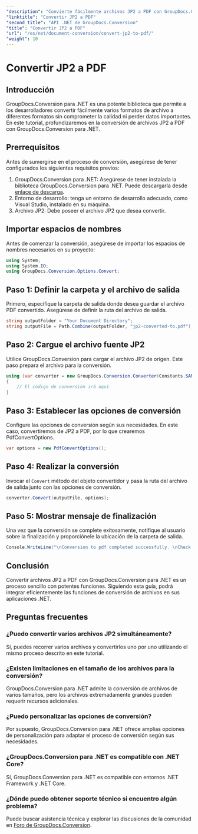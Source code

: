 ```yaml
---
"description": "Convierte fácilmente archivos JP2 a PDF con GroupDocs.Conversion para .NET. Sigue nuestra guía paso a paso para una integración perfecta."
"linktitle": "Convertir JP2 a PDF"
"second_title": "API .NET de GroupDocs.Conversion"
"title": "Convertir JP2 a PDF"
"url": "/es/net/document-conversion/convert-jp2-to-pdf/"
"weight": 10
---
```


# Convertir JP2 a PDF

## Introducción
GroupDocs.Conversion para .NET es una potente biblioteca que permite a los desarrolladores convertir fácilmente varios formatos de archivo a diferentes formatos sin comprometer la calidad ni perder datos importantes. En este tutorial, profundizaremos en la conversión de archivos JP2 a PDF con GroupDocs.Conversion para .NET. 
## Prerrequisitos
Antes de sumergirse en el proceso de conversión, asegúrese de tener configurados los siguientes requisitos previos:
1. GroupDocs.Conversion para .NET: Asegúrese de tener instalada la biblioteca GroupDocs.Conversion para .NET. Puede descargarla desde [enlace de descarga](https://releases.groupdocs.com/conversion/net/).
2. Entorno de desarrollo: tenga un entorno de desarrollo adecuado, como Visual Studio, instalado en su máquina.
3. Archivo JP2: Debe poseer el archivo JP2 que desea convertir.

## Importar espacios de nombres
Antes de comenzar la conversión, asegúrese de importar los espacios de nombres necesarios en su proyecto:
```csharp
using System;
using System.IO;
using GroupDocs.Conversion.Options.Convert;
```

## Paso 1: Definir la carpeta y el archivo de salida
Primero, especifique la carpeta de salida donde desea guardar el archivo PDF convertido. Asegúrese de definir la ruta del archivo de salida.
```csharp
string outputFolder = "Your Document Directory";
string outputFile = Path.Combine(outputFolder, "jp2-converted-to.pdf");
```
## Paso 2: Cargue el archivo fuente JP2
Utilice GroupDocs.Conversion para cargar el archivo JP2 de origen. Este paso prepara el archivo para la conversión.
```csharp
using (var converter = new GroupDocs.Conversion.Converter(Constants.SAMPLE_JP2))
{
    // El código de conversión irá aquí
}
```
## Paso 3: Establecer las opciones de conversión
Configure las opciones de conversión según sus necesidades. En este caso, convertiremos de JP2 a PDF, por lo que crearemos PdfConvertOptions.
```csharp
var options = new PdfConvertOptions();
```
## Paso 4: Realizar la conversión
Invocar el `Convert` método del objeto convertidor y pasa la ruta del archivo de salida junto con las opciones de conversión.
```csharp
converter.Convert(outputFile, options);
```
## Paso 5: Mostrar mensaje de finalización
Una vez que la conversión se complete exitosamente, notifique al usuario sobre la finalización y proporciónele la ubicación de la carpeta de salida.
```csharp
Console.WriteLine("\nConversion to pdf completed successfully. \nCheck output in {0}", outputFolder);
```

## Conclusión
Convertir archivos JP2 a PDF con GroupDocs.Conversion para .NET es un proceso sencillo con potentes funciones. Siguiendo esta guía, podrá integrar eficientemente las funciones de conversión de archivos en sus aplicaciones .NET.
## Preguntas frecuentes
### ¿Puedo convertir varios archivos JP2 simultáneamente?
Sí, puedes recorrer varios archivos y convertirlos uno por uno utilizando el mismo proceso descrito en este tutorial.
### ¿Existen limitaciones en el tamaño de los archivos para la conversión?
GroupDocs.Conversion para .NET admite la conversión de archivos de varios tamaños, pero los archivos extremadamente grandes pueden requerir recursos adicionales.
### ¿Puedo personalizar las opciones de conversión?
Por supuesto, GroupDocs.Conversion para .NET ofrece amplias opciones de personalización para adaptar el proceso de conversión según sus necesidades.
### ¿GroupDocs.Conversion para .NET es compatible con .NET Core?
Sí, GroupDocs.Conversion para .NET es compatible con entornos .NET Framework y .NET Core.
### ¿Dónde puedo obtener soporte técnico si encuentro algún problema?
Puede buscar asistencia técnica y explorar las discusiones de la comunidad en [Foro de GroupDocs.Conversion](https://forum.groupdocs.com/c/conversion/11).